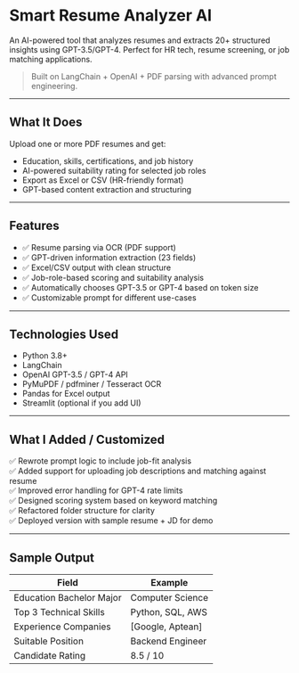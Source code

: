 # Smart Resume Analyzer AI

An AI-powered tool that analyzes resumes and extracts 20+ structured insights using GPT-3.5/GPT-4. Perfect for HR tech, resume screening, or job matching applications.

>  Built on LangChain + OpenAI + PDF parsing with advanced prompt engineering.

---

## What It Does

Upload one or more PDF resumes and get:
-  Education, skills, certifications, and job history
-  AI-powered suitability rating for selected job roles
-  Export as Excel or CSV (HR-friendly format)
-  GPT-based content extraction and structuring

---

##  Features

- ✅ Resume parsing via OCR (PDF support)
- ✅ GPT-driven information extraction (23 fields)
- ✅ Excel/CSV output with clean structure
- ✅ Job-role-based scoring and suitability analysis
- ✅ Automatically chooses GPT-3.5 or GPT-4 based on token size
- ✅ Customizable prompt for different use-cases

---

##  Technologies Used

- Python 3.8+
- LangChain
- OpenAI GPT-3.5 / GPT-4 API
- PyMuPDF / pdfminer / Tesseract OCR
- Pandas for Excel output
- Streamlit (optional if you add UI)

---

##  What I Added / Customized

✅ Rewrote prompt logic to include job-fit analysis  
✅ Added support for uploading job descriptions and matching against resume  
✅ Improved error handling for GPT-4 rate limits  
✅ Designed scoring system based on keyword matching  
✅ Refactored folder structure for clarity  
✅ Deployed version with sample resume + JD for demo

---

## Sample Output

| Field                    | Example           |
| ------------------------ | ----------------- |
| Education Bachelor Major | Computer Science  |
| Top 3 Technical Skills   | Python, SQL, AWS  |
| Experience Companies     | \[Google, Aptean] |
| Suitable Position        | Backend Engineer  |
| Candidate Rating         | 8.5 / 10          |
